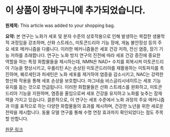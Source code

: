 # 이 상품이 장바구니에 추가되었습니다.

**원제목:** This article was added to your shopping bag.

**요약:** 본 연구는 노화가 세포 및 분자 수준의 상호작용으로 인해 발생하는 복잡한 생물학적 과정임을 강조하며, 산화 스트레스, 미토콘드리아 기능 장애, 게놈 불안정성 등의 주요 세포 메커니즘을 다룹니다.  이러한 메커니즘들은 세포 건강 저하, 전신 염증, 장기 기능 저하를 초래합니다.  연구는 노화 방지 연구의 진전에 따라 세포 건강 증진에 중요한 역할을 하는 특정 화합물들을 제시하는데,  NMN은 NAD+ 수치를 회복시켜 미토콘드리아 기능을 향상시키고,  우롤리틴 A는 손상된 미토콘드리아를 재활용하는 미토파지를 촉진하며, 퀘르세틴과 피세틴은 노화 세포를 제거하여 염증을 감소시키고, NAC는 강력한 항산화 작용을 통해 세포 손상을 보호합니다.  마그네슘 비스글리시네이트는 세포 기능 유지를 돕는 것으로 언급됩니다.  이러한 화합물들은 산화 스트레스를 완화하고, 미토콘드리아 기능을 지원하며, 염증을 줄임으로써 세포 건강을 유지하고 노화를 늦추는 잠재력을 가지고 있습니다.  결론적으로, 이 연구는 세포 수준에서 노화 과정의 주요 메커니즘과 이를 표적으로 하는 다양한 화합물들의 효과를 제시하며, 건강한 노년을 위한 새로운 전략을 제시합니다.  동물 모델 연구를 통해 수명 연장 효과까지 확인되었다는 점도 주목할 만합니다.

[원문 링크](https://www.longevity-method.com/blog/how-cellular-health-impacts-aging-and-how-to-support-it)
